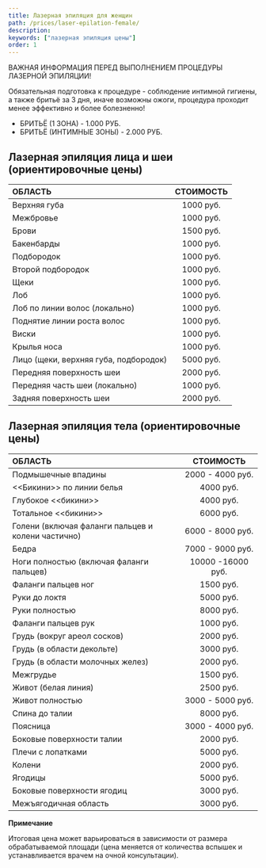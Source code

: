 ```yaml
---
title: Лазерная эпиляция для женщин
path: /prices/laser-epilation-female/
description:
keywords: ["лазерная эпиляция цены"]
order: 1
---
```


<div class="Block__warning">
ВАЖНАЯ ИНФОРМАЦИЯ ПЕРЕД ВЫПОЛНЕНИЕМ ПРОЦЕДУРЫ ЛАЗЕРНОЙ ЭПИЛЯЦИИ!

Обязательная подготовка к процедуре - соблюдение интимной гигиены, а также бритьё за 3 дня, иначе возможны ожоги, процедура проходит менее эффективно и более болезненно!
- БРИТЬЁ (1 ЗОНА) - 1.000 РУБ.
- БРИТЬЁ (ИНТИМНЫЕ ЗОНЫ) - 2.000 РУБ.
</div>


## Лазерная эпиляция лица и шеи (ориентировочные цены)

| ОБЛАСТЬ                               | СТОИМОСТЬ |
|:--------------------------------------|:---------:|
| Верхняя губа                          | 1000 руб. |
| Межбровье                             | 1000 руб. |
| Брови                                 | 1500 руб. |
| Бакенбарды                            | 1000 руб. |
| Подбородок                            | 1000 руб. |
| Второй подбородок                     | 1000 руб. |
| Щеки                                  | 1000 руб. |
| Лоб                                   | 1000 руб. |
| Лоб по линии волос (локально)         | 1000 руб. |
| Поднятие линии роста волос            | 1000 руб. |
| Виски                                 | 1000 руб. |
| Крылья носа                           | 1000 руб. |
| Лицо (щеки, верхняя губа, подбородок) | 5000 руб. |
| Передняя поверхность шеи              | 2000 руб. |
| Передняя часть шеи (локально)         | 1000 руб. |
| Задняя поверхность шеи                | 2000 руб. |


## Лазерная эпиляция тела (ориентировочные цены)

| ОБЛАСТЬ                                            |     СТОИМОСТЬ     |
|:---------------------------------------------------|:-----------------:|
| Подмышечные впадины                                | 2000 - 4000 руб.  |
| <<Бикини>> по линии белья                          |     4000 руб.     |
| Глубокое <<бикини>>                                |     4000 руб.     |
| Тотальное <<бикини>>                               |     6000 руб.     |
| Голени (включая фаланги пальцев и колени частично) | 6000 - 8000 руб.  |
| Бедра                                              | 7000 - 9000 руб.  |
| Ноги полностью (включая фаланги пальцев)           | 10000 -16000 руб. |
| Фаланги пальцев ног                                |     1500 руб.     |
| Руки до локтя                                      |     5000 руб.     |
| Руки полностью                                     |     8000 руб.     |
| Фаланги пальцев рук                                |     1000 руб.     |
| Грудь (вокруг ареол сосков)                        |     2000 руб.     |
| Грудь (в области декольте)                         |     3000 руб.     |
| Грудь (в области молочных желез)                   |     2000 руб.     |
| Межгрудье                                          |     1500 руб.     |
| Живот (белая линия)                                |     2500 руб.     |
| Живот полностью                                    | 3000 - 5000 руб.  |
| Спина до талии                                     |     8000 руб.     |
| Поясница                                           | 3000 - 4000 руб.  |
| Боковые поверхности талии                          |     2000 руб.     |
| Плечи с лопатками                                  |     5000 руб.     |
| Колени                                             |     2000 руб.     |
| Ягодицы                                            |     5000 руб.     |
| Боковые поверхности ягодиц                         |     3000 руб.     |
| Межъягодичная область                              |     3000 руб.     |

**Примечание**

Итоговая цена может варьироваться в зависимости от размера обрабатываемой площади (цена меняется от количества вспышек и устанавливается врачем на очной консультации).
